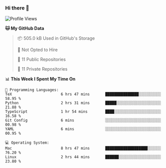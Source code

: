 ### Hi there 👋

<!--
**huayuan4396/huayuan4396** is a ✨ _special_ ✨ repository because its `README.md` (this file) appears on your GitHub profile.

Here are some ideas to get you started:

- 🔭 I’m currently working on ...
- 🌱 I’m currently learning ...
- 👯 I’m looking to collaborate on ...
- 🤔 I’m looking for help with ...
- 💬 Ask me about ...
- 📫 How to reach me: ...
- 😄 Pronouns: ...
- ⚡ Fun fact: ...
-->

<!--START_SECTION:waka-->
![Profile Views](http://img.shields.io/badge/Profile%20Views-1-blue)

**🐱 My GitHub Data** 

> 📦 505.0 kB Used in GitHub's Storage 
 > 
> 🚫 Not Opted to Hire
 > 
> 📜 11 Public Repositories 
 > 
> 🔑 11 Private Repositories 
 > 
📊 **This Week I Spent My Time On** 

```text
💬 Programming Languages: 
TeX                      6 hrs 47 mins       ███████████████░░░░░░░░░░   58.95 % 
Python                   2 hrs 31 mins       █████░░░░░░░░░░░░░░░░░░░░   21.88 % 
TypeScript               1 hr 54 mins        ████░░░░░░░░░░░░░░░░░░░░░   16.58 % 
Git Config               6 mins              ░░░░░░░░░░░░░░░░░░░░░░░░░   00.98 % 
YAML                     6 mins              ░░░░░░░░░░░░░░░░░░░░░░░░░   00.95 % 

💻 Operating System: 
Mac                      8 hrs 47 mins       ███████████████████░░░░░░   76.20 % 
Linux                    2 hrs 44 mins       ██████░░░░░░░░░░░░░░░░░░░   23.80 % 
```


<!--END_SECTION:waka-->
